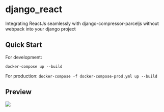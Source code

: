 # django_react
Integrating ReactJs seamlessly with django-compressor-parceljs without webpack into your django project

## Quick Start
For development: 

```docker-compose up --build```


For production:
 ```docker-compose -f docker-compose-prod.yml up --build```


## Preview
<img src="demo_screen.gif">
